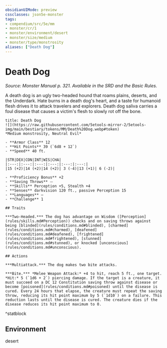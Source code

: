 ```yaml
---
obsidianUIMode: preview
cssclasses: json5e-monster
tags:
- compendium/src/5e/mm
- monster/cr/1
- monster/environment/desert
- monster/size/medium
- monster/type/monstrosity
aliases: ["Death Dog"]
---
```

# Death Dog
*Source: Monster Manual p. 321. Available in the SRD and the Basic Rules.*  

A death dog is an ugly two-headed hound that roams plains, deserts, and the Underdark. Hate burns in a death dog's heart, and a taste for humanoid flesh drives it to attack travelers and explorers. Death dog saliva carries a foul disease that causes a victim's flesh to slowly rot off the bone.

```ad-statblock
title: Death Dog
![](https://raw.githubusercontent.com/5etools-mirror-2/5etools-img/main/bestiary/tokens/MM/Death%20Dog.webp#token)
*Medium monstrosity, Neutral Evil*

- **Armor Class** 12 
- **Hit Points** 39 (`6d8 + 12`)
- **Speed** 40 ft.

|STR|DEX|CON|INT|WIS|CHA|
|:---:|:---:|:---:|:---:|:---:|:---:|
|15 (+2)|14 (+2)|14 (+2)| 3 (-4)|13 (+1)| 6 (-2)|

- **Proficiency Bonus** +2
- **Saving Throws** ⏤
- **Skills** Perception +5, Stealth +4
- **Senses** darkvision 120 ft., passive Perception 15
- **Languages** —
- **Challenge** 1

## Traits

***Two-Headed.*** The dog has advantage on Wisdom ([Perception](rules/skills.md#Perception)) checks and on saving throws against being [blinded](rules/conditions.md#blinded), [charmed](rules/conditions.md#charmed), [deafened](rules/conditions.md#deafened), [frightened](rules/conditions.md#frightened), [stunned](rules/conditions.md#stunned), or knocked [unconscious](rules/conditions.md#unconscious).

## Actions

***Multiattack.*** The dog makes two bite attacks.

***Bite.*** *Melee Weapon Attack:* +4 to hit, reach 5 ft., one target. *Hit:* 5 (`1d6 + 2`) piercing damage. If the target is a creature, it must succeed on a DC 12 Constitution saving throw against disease or become [poisoned](rules/conditions.md#poisoned) until the disease is cured. Every 24 hours that elapse, the creature must repeat the saving throw, reducing its hit point maximum by 5 (`1d10`) on a failure. This reduction lasts until the disease is cured. The creature dies if the disease reduces its hit point maximum to 0.
```
^statblock

## Environment

desert